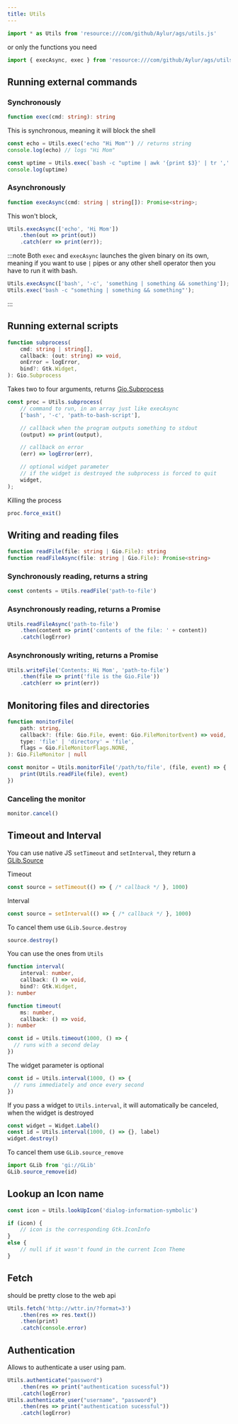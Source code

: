 ```yaml
---
title: Utils
---
```


```js
import * as Utils from 'resource:///com/github/Aylur/ags/utils.js'
```

or only the functions you need

```js
import { execAsync, exec } from 'resource:///com/github/Aylur/ags/utils.js'
```

## Running external commands

### Synchronously

```ts
function exec(cmd: string): string
```

This is synchronous, meaning it will block the shell

```js
const echo = Utils.exec('echo "Hi Mom"') // returns string
console.log(echo) // logs "Hi Mom"
```

```js
const uptime = Utils.exec(`bash -c "uptime | awk '{print $3}' | tr ',' ' '"`)
console.log(uptime)
```

### Asynchronously

```ts
function execAsync(cmd: string | string[]): Promise<string>;
```

This won't block,

```js
Utils.execAsync(['echo', 'Hi Mom'])
    .then(out => print(out))
    .catch(err => print(err));
```

:::note
Both `exec` and `execAsync` launches the given binary on its own,
meaning if you want to use `|` pipes or any other shell
operator then you have to run it with bash.

```js
Utils.execAsync(['bash', '-c', 'something | something && something']);
Utils.exec('bash -c "something | something && something"');
```

:::

## Running external scripts

```ts
function subprocess(
    cmd: string | string[],
    callback: (out: string) => void,
    onError = logError,
    bind?: Gtk.Widget,
): Gio.Subprocess
```

Takes two to four arguments, returns [Gio.Subprocess](https://gjs-docs.gnome.org/gio20~2.0/gio.subprocess)

```js
const proc = Utils.subprocess(
    // command to run, in an array just like execAsync
    ['bash', '-c', 'path-to-bash-script'],

    // callback when the program outputs something to stdout
    (output) => print(output),

    // callback on error
    (err) => logError(err),

    // optional widget parameter
    // if the widget is destroyed the subprocess is forced to quit
    widget,
);
```

Killing the process

```js
proc.force_exit()
```

## Writing and reading files

```ts
function readFile(file: string | Gio.File): string
function readFileAsync(file: string | Gio.File): Promise<string>
```

### Synchronously reading, returns a string

```js
const contents = Utils.readFile('path-to-file')
```

### Asynchronously reading, returns a Promise

```js
Utils.readFileAsync('path-to-file')
    .then(content => print('contents of the file: ' + content))
    .catch(logError)
```

### Asynchronously writing, returns a Promise

```js
Utils.writeFile('Contents: Hi Mom', 'path-to-file')
    .then(file => print('file is the Gio.File'))
    .catch(err => print(err))
```

## Monitoring files and directories

```ts
function monitorFile(
    path: string,
    callback?: (file: Gio.File, event: Gio.FileMonitorEvent) => void,
    type: 'file' | 'directory' = 'file',
    flags = Gio.FileMonitorFlags.NONE,
): Gio.FileMonitor | null
```

```js
const monitor = Utils.monitorFile('/path/to/file', (file, event) => {
    print(Utils.readFile(file), event)
})
```

### Canceling the monitor

```js
monitor.cancel()
```

## Timeout and Interval

You can use native JS `setTimeout` and `setInterval`, they return a [GLib.Source](https://docs.gtk.org/glib/struct.Source.html)

Timeout

```js
const source = setTimeout(() => { /* callback */ }, 1000)
```

Interval

```js
const source = setInterval(() => { /* callback */ }, 1000)
```

To cancel them use `GLib.Source.destroy`

```js
source.destroy()
```

You can use the ones from `Utils`

```ts
function interval(
    interval: number,
    callback: () => void,
    bind?: Gtk.Widget,
): number

function timeout(
    ms: number,
    callback: () => void,
): number
```

```js
const id = Utils.timeout(1000, () => {
  // runs with a second delay
})
```

The widget parameter is optional

```js
const id = Utils.interval(1000, () => {
  // runs immediately and once every second
})
```

If you pass a widget to `Utils.interval`, it will automatically be canceled,
when the widget is destroyed

```js
const widget = Widget.Label()
const id = Utils.interval(1000, () => {}, label)
widget.destroy()
```

To cancel them use `GLib.source_remove`

```js
import GLib from 'gi://GLib'
GLib.source_remove(id)
```

## Lookup an Icon name

```js
const icon = Utils.lookUpIcon('dialog-information-symbolic')

if (icon) {
    // icon is the corresponding Gtk.IconInfo
}
else {
    // null if it wasn't found in the current Icon Theme
}
```

## Fetch

should be pretty close to the web api

```js
Utils.fetch('http://wttr.in/?format=3')
    .then(res => res.text())
    .then(print)
    .catch(console.error)
```


## Authentication

Allows to authenticate a user using pam.

```js
Utils.authenticate("password")
    .then(res => print("authentication sucessful"))
    .catch(logError)
Utils.authenticate_user("username", "password")
    .then(res => print("authentication sucessful"))
    .catch(logError)
```
